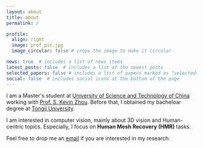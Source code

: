 ```yaml
---
layout: about
title: about
permalink: /

profile:
  align: right
  image: prof_pic.jpg
  image_circular: false # crops the image to make it circular

news: true  # includes a list of news items
latest_posts: false  # includes a list of the newest posts
selected_papers: false # includes a list of papers marked as "selected={true}"
social: false  # includes social icons at the bottom of the page
---
```

I am a Master's student at [University of Science and Technology of China](https://en.ustc.edu.cn/) working with [Prof. S. Kevin Zhou](https://scholar.google.com/citations?user=8eNm2GMAAAAJ). Before that, I obtained my bacheloar degree at [Tongji University](https://en.tongji.edu.cn).

I am interested in computer vision, mainly about 3D vision and Human-centric topics. Especially, I focus on **Human Mesh Recovery (HMR)** tasks.

Feel free to drop me an [email](alexwdyang@gmail.com) if you are interested in my research.